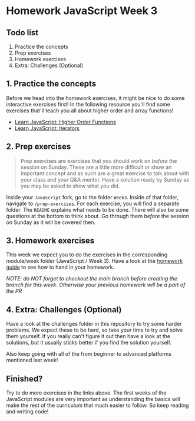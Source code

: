# Homework JavaScript Week 3

## **Todo list**

1. Practice the concepts
1. Prep exercises
1. Homework exercises
1. Extra: Challenges (Optional)

## **1. Practice the concepts**

Before we head into the homework exercises, it might be nice to do some interactive exercises first! In the following resource you'll find some exercises that'll teach you all about higher order and array functions!

- [Learn JavaScript: Higher Order Functions](https://www.codecademy.com/courses/introduction-to-javascript/lessons/higher-order-functions/exercises/introduction)
- [Learn JavaScript: Iterators](https://www.codecademy.com/courses/introduction-to-javascript/lessons/javascript-iterators/exercises/intro)

## **2. Prep exercises**

> Prep exercises are exercises that you should work on _before_ the session on Sunday. These are a little more difficult or show an important concept and as such are a great exercise to talk about with your class and your Q&A mentor. Have a solution ready by Sunday as you may be asked to show what you did.

Inside your `JavaScript` fork, go to the folder `Week3`. Inside of that folder, navigate to `/prep-exercises`. For each exercise, you will find a separate folder. The `README` explains what needs to be done. There will also be some questions at the bottom to think about. Go through them _before_ the session on Sunday as it will be covered then.

## **3. Homework exercises**

This week we expect you to do the exercises in the corresponding module/week folder (JavaScript / Week 3). Have a look at the [homework guide](https://github.com/HackYourFuture/JavaScript/blob/main/hand-in-homework-guide.md) to see how to hand in your homework.

_NOTE: do NOT forget to checkout the main branch before creating the branch for this week. Otherwise your previous homework will be a part of the PR_

## **4. Extra: Challenges (Optional)**

Have a look at the challenges folder in this repository to try some harder problems. We expect these to be hard, so take your time to try and solve them yourself. If you really can't figure it out then have a look at the solutions, but it usually sticks better if you find the solution yourself.

Also keep going with all of the from beginner to advanced platforms mentioned last week!

## Finished?

Try to do more exercises in the links above. The first weeks of the JavaScript modules are very important as understanding the basics will make the rest of the curriculum that much easier to follow. So keep reading and writing code!
